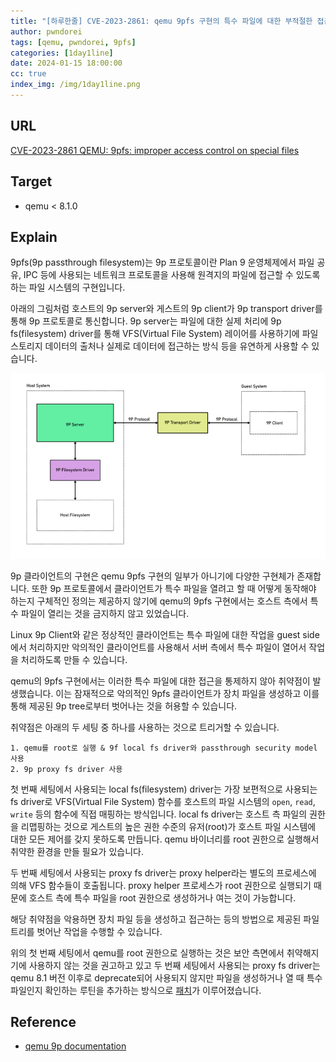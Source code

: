 ```yaml
---
title: "[하루한줄] CVE-2023-2861: qemu 9pfs 구현의 특수 파일에 대한 부적절한 접근 제어"
author: pwndorei
tags: [qemu, pwndorei, 9pfs]
categories: [1day1line]
date: 2024-01-15 18:00:00
cc: true
index_img: /img/1day1line.png
---
```


## URL

[CVE-2023-2861 QEMU: 9pfs: improper access control on special files](https://bugzilla.redhat.com/show_bug.cgi?id=2219266)

## Target

- qemu < 8.1.0

## Explain

9pfs(9p passthrough filesystem)는 9p 프로토콜이란 Plan 9 운영체제에서 파일 공유, IPC 등에 사용되는 네트워크 프로토콜을 사용해 원격지의 파일에 접근할 수 있도록 하는 파일 시스템의 구현입니다.

아래의 그림처럼 호스트의 9p server와 게스트의 9p client가 9p transport driver를 통해 9p 프로토콜로 통신합니다. 9p server는 파일에 대한 실제 처리에 9p fs(filesystem) driver를 통해 VFS(Virtual File System) 레이어를 사용하기에 파일 스토리지 데이터의 출처나 실제로 데이터에 접근하는 방식 등을 유연하게 사용할 수 있습니다.

![Image1](./2024-01-15/image1.png)

9p 클라이언트의 구현은 qemu 9pfs 구현의 일부가 아니기에 다양한 구현체가 존재합니다. 또한 9p 프로토콜에서 클라이언트가 특수 파일을 열려고 할 때 어떻게 동작해야 하는지 구체적인 정의는 제공하지 않기에 qemu의 9pfs 구현에서는 호스트 측에서 특수 파일이 열리는 것을 금지하지 않고 있었습니다.

Linux 9p Client와 같은 정상적인 클라이언트는 특수 파일에 대한 작업을 guest side에서 처리하지만 악의적인 클라이언트를 사용해서 서버 측에서 특수 파일이 열어서 작업을 처리하도록 만들 수 있습니다.

qemu의 9pfs 구현에서는 이러한 특수 파일에 대한 접근을 통제하지 않아 취약점이 발생했습니다. 이는 잠재적으로 악의적인 9pfs 클라이언트가 장치 파일을 생성하고 이를 통해 제공된 9p tree로부터 벗어나는 것을 허용할 수 있습니다.

취약점은 아래의 두 세팅 중 하나를 사용하는 것으로 트리거할 수 있습니다.

```
1. qemu를 root로 실행 & 9f local fs driver와 passthrough security model 사용
2. 9p proxy fs driver 사용
```

첫 번째 세팅에서 사용되는 local fs(filesystem) driver는 가장 보편적으로 사용되는 fs driver로 VFS(Virtual File System) 함수를 호스트의 파일 시스템의 `open`, `read`, `write` 등의 함수에 직접 매핑하는 방식입니다. local fs driver는 호스트 측 파일의 권한을 리맵핑하는 것으로 게스트의 높은 권한 수준의 유저(root)가 호스트 파일 시스템에 대한 모든 제어를 갖지 못하도록 만듭니다. qemu 바이너리를 root 권한으로 실행해서 취약한 환경을 만들 필요가 있습니다.

두 번째 세팅에서 사용되는 proxy fs driver는 proxy helper라는 별도의 프로세스에 의해 VFS 함수들이 호출됩니다. proxy helper 프로세스가 root 권한으로 실행되기 때문에 호스트 측에 특수 파일을 root 권한으로 생성하거나 여는 것이 가능합니다.

해당 취약점을 악용하면 장치 파일 등을 생성하고 접근하는 등의 방법으로 제공된 파일 트리를 벗어난 작업을 수행할 수 있습니다.

위의 첫 번째 세팅에서 qemu를 root 권한으로 실행하는 것은 보안 측면에서 취약해지기에 사용하지 않는 것을 권고하고 있고 두 번째 세팅에서 사용되는 proxy fs driver는 qemu 8.1 버전 이후로 deprecate되어 사용되지 않지만 파일을 생성하거나 열 때 특수 파일인지 확인하는 루틴을 추가하는 방식으로 [패치](https://gitlab.com/qemu-project/qemu/-/commit/f6b0de53fb87ddefed348a39284c8e2f28dc4eda)가 이루어졌습니다.

## Reference

- [qemu 9p documentation](https://wiki.qemu.org/Documentation/9p)